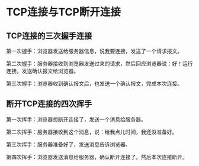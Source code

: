 # TCP连接与TCP断开连接

## TCP连接的三次握手连接

第一次握手：浏览器发送给服务器信息，说我要连接，发送了一个请求报文。

第二次握手：服务器接收到浏览器发送过来的请求，然后回应浏览器说：好！运行连接。发送确认报文给浏览器。

第三次握手：浏览器收到确认报文后，也发送一个确认报文，完成本次连接。

## 断开TCP连接的四次挥手

第一次挥手：浏览器想断开连接了，发送一个消息给服务器。

第二次挥手：服务器接收到这个消息，说：给我点儿时间，我还没准备好。

第三次挥手：服务器准备好了，发送消息告诉浏览器。

第四次挥手：浏览器发送消息给服务器，确认断开连接了。然后本次连接断开。

